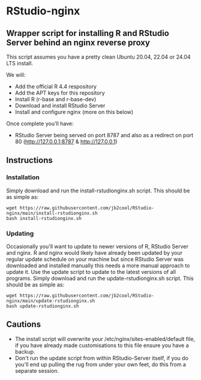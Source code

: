 # RStudio-nginx
## Wrapper script for installing R and RStudio Server behind an nginx reverse proxy

This script assumes you have a pretty clean Ubuntu 20.04, 22.04 or 24.04 LTS install.

We will:
* Add the official R 4.4 respository
* Add the APT keys for this repository
* Install R (r-base and r-base-dev)
* Download and install RStudio Server
* Install and configure nginx (more on this below)


Once complete you'll have:
* RStudio Server being served on port 8787 and also as a redirect on port 80 (http://127.0.0.1:8787 & http://127.0.0.1)

## Instructions
### Installation
Simply download and run the install-rstudionginx.sh script. This should be as simple as:
```
wget https://raw.githubusercontent.com/jb2cool/RStudio-nginx/main/install-rstudionginx.sh
bash install-rstudionginx.sh
```

### Updating
Occasionally you'll want to update to newer versions of R, RStudio Server and nginx. R and nginx would likely have already been updated by your regular update schedule on your machine but since RStudio Server was downloaded and installed manually this needs a more manual approach to update it. Use the update script to update to the latest versions of all programs. Simply download and run the update-rstudionginx.sh script. This should be as simple as:
```
wget https://raw.githubusercontent.com/jb2cool/RStudio-nginx/main/update-rstudionginx.sh
bash update-rstudionginx.sh
```

## Cautions
* The install script will overwrite your /etc/nginx/sites-enabled/default file, if you have already made customisations to this file ensure you have a backup.
* Don't run the update script from within RStudio-Server itself, if you do you'll end up pulling the rug from under your own feet, do this from a separate session.
